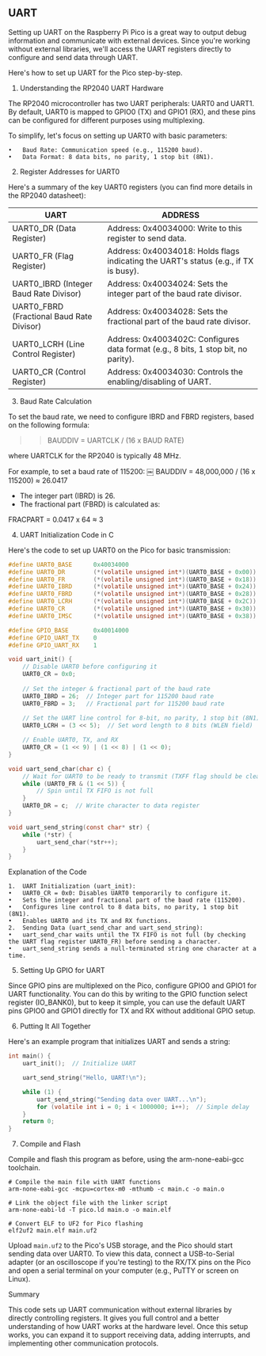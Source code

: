 ## UART

Setting up UART on the Raspberry Pi Pico is a great way to output debug information and communicate with external devices. Since you're working without external libraries, we'll access the UART registers directly to configure and send data through UART.

Here's how to set up UART for the Pico step-by-step.

1. Understanding the RP2040 UART Hardware

The RP2040 microcontroller has two UART peripherals: UART0 and UART1. By default, UART0 is mapped to GPIO0 (TX) and GPIO1 (RX), and these pins can be configured for different purposes using multiplexing.

To simplify, let's focus on setting up UART0 with basic parameters:

	•	Baud Rate: Communication speed (e.g., 115200 baud).
	•	Data Format: 8 data bits, no parity, 1 stop bit (8N1).

2. Register Addresses for UART0

Here's a summary of the key UART0 registers (you can find more details in the RP2040 datasheet):

| UART | ADDRESS |
|-|-|
| UART0_DR (Data Register) |  Address: 0x40034000: Write to this register to send data. |
| UART0_FR (Flag Register) |  Address: 0x40034018: Holds flags indicating the UART's status (e.g., if TX is busy). |
| UART0_IBRD (Integer Baud Rate Divisor) |  Address: 0x40034024: Sets the integer part of the baud rate divisor. |
| UART0_FBRD (Fractional Baud Rate Divisor) |  Address: 0x40034028: Sets the fractional part of the baud rate divisor. |
| UART0_LCRH (Line Control Register) |  Address: 0x4003402C: Configures data format (e.g., 8 bits, 1 stop bit, no parity). |
| UART0_CR (Control Register) |  Address: 0x40034030: Controls the enabling/disabling of UART. |

3. Baud Rate Calculation

To set the baud rate, we need to configure IBRD and FBRD registers, based on the following formula:

>> BAUDDIV = UARTCLK / (16 x BAUD RATE)

where UARTCLK for the RP2040 is typically 48 MHz.

For example, to set a baud rate of 115200:
￼
BAUDDIV = 48,000,000 / (16 x 115200) ≈ 26.0417

- The integer part (IBRD) is 26.
- The fractional part (FBRD) is calculated as:

FRACPART = 0.0417 x 64 ≈ 3

4. UART Initialization Code in C

Here's the code to set up UART0 on the Pico for basic transmission:

```c
#define UART0_BASE      0x40034000
#define UART0_DR        (*(volatile unsigned int*)(UART0_BASE + 0x00))
#define UART0_FR        (*(volatile unsigned int*)(UART0_BASE + 0x18))
#define UART0_IBRD      (*(volatile unsigned int*)(UART0_BASE + 0x24))
#define UART0_FBRD      (*(volatile unsigned int*)(UART0_BASE + 0x28))
#define UART0_LCRH      (*(volatile unsigned int*)(UART0_BASE + 0x2C))
#define UART0_CR        (*(volatile unsigned int*)(UART0_BASE + 0x30))
#define UART0_IMSC      (*(volatile unsigned int*)(UART0_BASE + 0x38))

#define GPIO_BASE       0x40014000
#define GPIO_UART_TX    0
#define GPIO_UART_RX    1

void uart_init() {
    // Disable UART0 before configuring it
    UART0_CR = 0x0;
    
    // Set the integer & fractional part of the baud rate
    UART0_IBRD = 26;  // Integer part for 115200 baud rate
    UART0_FBRD = 3;   // Fractional part for 115200 baud rate
    
    // Set the UART line control for 8-bit, no parity, 1 stop bit (8N1)
    UART0_LCRH = (3 << 5);  // Set word length to 8 bits (WLEN field)

    // Enable UART0, TX, and RX
    UART0_CR = (1 << 9) | (1 << 8) | (1 << 0);
}

void uart_send_char(char c) {
    // Wait for UART0 to be ready to transmit (TXFF flag should be clear)
    while (UART0_FR & (1 << 5)) {
        // Spin until TX FIFO is not full
    }
    UART0_DR = c;  // Write character to data register
}

void uart_send_string(const char* str) {
    while (*str) {
        uart_send_char(*str++);
    }
}
```

Explanation of the Code

	1.	UART Initialization (uart_init):
	•	UART0_CR = 0x0: Disables UART0 temporarily to configure it.
	•	Sets the integer and fractional part of the baud rate (115200).
	•	Configures line control to 8 data bits, no parity, 1 stop bit (8N1).
	•	Enables UART0 and its TX and RX functions.
	2.	Sending Data (uart_send_char and uart_send_string):
	•	uart_send_char waits until the TX FIFO is not full (by checking the UART flag register UART0_FR) before sending a character.
	•	uart_send_string sends a null-terminated string one character at a time.

5. Setting Up GPIO for UART

Since GPIO pins are multiplexed on the Pico, configure GPIO0 and GPIO1 for UART functionality. You can do this by writing to the GPIO function select register (IO_BANK0), but to keep it simple, you can use the default UART pins GPIO0 and GPIO1 directly for TX and RX without additional GPIO setup.

6. Putting It All Together

Here's an example program that initializes UART and sends a string:

```c
int main() {
    uart_init();  // Initialize UART

    uart_send_string("Hello, UART!\n");

    while (1) {
        uart_send_string("Sending data over UART...\n");
        for (volatile int i = 0; i < 1000000; i++);  // Simple delay
    }
    return 0;
}
```

7. Compile and Flash

Compile and flash this program as before, using the arm-none-eabi-gcc toolchain.

```shell
# Compile the main file with UART functions
arm-none-eabi-gcc -mcpu=cortex-m0 -mthumb -c main.c -o main.o

# Link the object file with the linker script
arm-none-eabi-ld -T pico.ld main.o -o main.elf

# Convert ELF to UF2 for Pico flashing
elf2uf2 main.elf main.uf2
```

Upload `main.uf2` to the Pico's USB storage, and the Pico should start sending data over UART0. To view this data, connect a USB-to-Serial adapter (or an oscilloscope if you're testing) to the RX/TX pins on the Pico and open a serial terminal on your computer (e.g., PuTTY or screen on Linux).

Summary

This code sets up UART communication without external libraries by directly controlling registers. It gives you full control and a better understanding of how UART works at the hardware level. Once this setup works, you can expand it to support receiving data, adding interrupts, and implementing other communication protocols.
